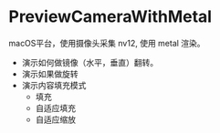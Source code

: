 # PreviewCameraWithMetal

macOS平台，使用摄像头采集 nv12, 使用 metal 渲染。
- 演示如何做镜像（水平，垂直）翻转。
- 演示如果做旋转
- 演示内容填充模式
    - 填充
    - 自适应填充
    - 自适应缩放


